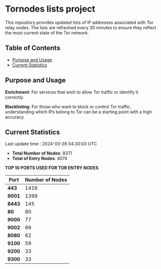 # Tornodes lists project

This repository provides updated lists of IP addresses associated with Tor relay nodes. The lists are refreshed every 30 minutes to ensure they reflect the most current state of the Tor network.

## Table of Contents

- [Purpose and Usage](#purpose-and-usage)
- [Current Statistics](#current-statistics)


## Purpose and Usage

**Enrichment**: For services that wish to allow Tor traffic or identify it correctly.

**Blacklisting**: For those who want to block or control Tor traffic, understanding which IPs belong to Tor can be a starting point with a high accuracy.

## Current Statistics

Last update time : 2024-03-28 04:30:03 UTC

- **Total Number of Nodes**: 8371
- **Total of Entry Nodes**: 4074

**TOP 10 PORTS USED FOR TOR ENTRY NODES**

| **Port** | **Number of Nodes** |
|------|-----------------|
| **443**   | 1416  |
| **9001**   | 1399  |
| **8443**   | 145  |
| **80**   | 80  |
| **9000**   | 77  |
| **9002**   | 69  |
| **8080**   | 62  |
| **9100**   | 59  |
| **9200**   | 33  |
| **9300**   | 33  |

